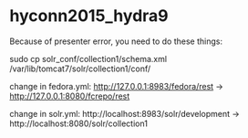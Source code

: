 # hyconn2015_hydra9

Because of presenter error, you need to do these things:

sudo cp solr_conf/collection1/schema.xml /var/lib/tomcat7/solr/collection1/conf/

change in fedora.yml:
http://127.0.0.1:8983/fedora/rest -> http://127.0.0.1:8080/fcrepo/rest

change in solr.yml:
http://localhost:8983/solr/development -> http://localhost:8080/solr/collection1
